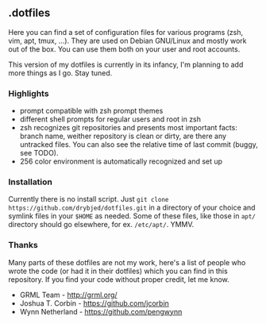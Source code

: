 ## .dotfiles

Here you can find a set of configuration files for various programs (zsh, vim,
apt, tmux, ...).  They are used on Debian GNU/Linux and mostly
work out of the box. You can use them both on your user and root accounts.

This version of my dotfiles is currently in its infancy, I'm planning to add
more things as I go. Stay tuned.

### Highlights

* prompt compatible with zsh prompt themes
* different shell prompts for regular users and root in zsh
* zsh recognizes git repositories and presents most important facts: branch
  name, weither repository is clean or dirty, are there any untracked files.
  You can also see the relative time of last commit (buggy, see TODO).
* 256 color environment is automatically recognized and set up

### Installation

Currently there is no install script. Just `git clone
https://github.com/drybjed/dotfiles.git` in a directory of your choice and symlink
files in your `$HOME` as needed. Some of these files, like those in `apt/`
directory should go elsewhere, for ex. `/etc/apt/`. YMMV.

### Thanks

Many parts of these dotfiles are not my work, here's a list of people who
wrote the code (or had it in their dotfiles) which you can find in this
repository. If you find your code without proper credit, let me know.

* GRML Team - http://grml.org/
* Joshua T. Corbin - https://github.com/jcorbin
* Wynn Netherland - https://github.com/pengwynn

